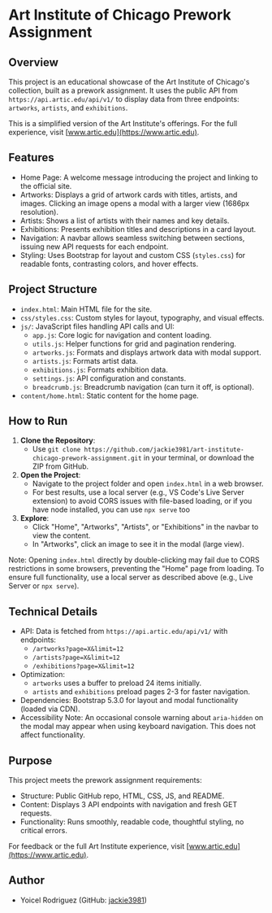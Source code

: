 # Art Institute of Chicago Prework Assignment

## Overview
This project is an educational showcase of the Art Institute of Chicago's collection, built as a prework assignment. It uses the public API from `https://api.artic.edu/api/v1/` to display data from three endpoints: `artworks`, `artists`, and `exhibitions`.

This is a simplified version of the Art Institute's offerings. For the full experience, visit [www.artic.edu](https://www.artic.edu).

## Features
- Home Page: A welcome message introducing the project and linking to the official site.
- Artworks: Displays a grid of artwork cards with titles, artists, and images. Clicking an image opens a modal with a larger view (1686px resolution).
- Artists: Shows a list of artists with their names and key details.
- Exhibitions: Presents exhibition titles and descriptions in a card layout.
- Navigation: A navbar allows seamless switching between sections, issuing new API requests for each endpoint.
- Styling: Uses Bootstrap for layout and custom CSS (`styles.css`) for readable fonts, contrasting colors, and hover effects.

## Project Structure
- `index.html`: Main HTML file for the site.
- `css/styles.css`: Custom styles for layout, typography, and visual effects.
- `js/`: JavaScript files handling API calls and UI:
  - `app.js`: Core logic for navigation and content loading.
  - `utils.js`: Helper functions for grid and pagination rendering.
  - `artworks.js`: Formats and displays artwork data with modal support.
  - `artists.js`: Formats artist data.
  - `exhibitions.js`: Formats exhibition data.
  - `settings.js`: API configuration and constants.
  - `breadcrumb.js`: Breadcrumb navigation (can turn it off, is optional).
- `content/home.html`: Static content for the home page.

## How to Run
1. **Clone the Repository**:
   - Use `git clone https://github.com/jackie3981/art-institute-chicago-prework-assignment.git` in your terminal, or download the ZIP from GitHub.
2. **Open the Project**:
   - Navigate to the project folder and open `index.html` in a web browser.
   - For best results, use a local server (e.g., VS Code's Live Server extension) to avoid CORS issues with file-based loading, or if you have node installed, you can use `npx serve` too
3. **Explore**:
   - Click "Home", "Artworks", "Artists", or "Exhibitions" in the navbar to view the content.
   - In "Artworks", click an image to see it in the modal (large view).
     
Note: Opening `index.html` directly by double-clicking may fail due to CORS restrictions in some browsers, preventing the "Home" page from loading. To ensure full functionality, use a local server as described above (e.g., Live Server or `npx serve`).

## Technical Details
- API: Data is fetched from `https://api.artic.edu/api/v1/` with endpoints:
  - `/artworks?page=X&limit=12`
  - `/artists?page=X&limit=12`
  - `/exhibitions?page=X&limit=12`
- Optimization: 
  - `artworks` uses a buffer to preload 24 items initially.
  - `artists` and `exhibitions` preload pages 2-3 for faster navigation.
- Dependencies: Bootstrap 5.3.0 for layout and modal functionality (loaded via CDN).
- Accessibility Note: An occasional console warning about `aria-hidden` on the modal may appear when using keyboard navigation. This does not affect functionality.

## Purpose
This project meets the prework assignment requirements:
- Structure: Public GitHub repo, HTML, CSS, JS, and README.
- Content: Displays 3 API endpoints with navigation and fresh GET requests.
- Functionality: Runs smoothly, readable code, thoughtful styling, no critical errors.

For feedback or the full Art Institute experience, visit [www.artic.edu](https://www.artic.edu).

## Author
- Yoicel Rodriguez (GitHub: [jackie3981](https://github.com/jackie3981))
